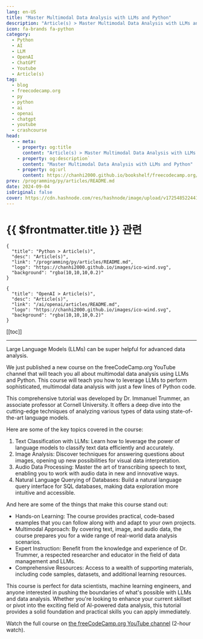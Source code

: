 ```yaml
---
lang: en-US
title: "Master Multimodal Data Analysis with LLMs and Python"
description: "Article(s) > Master Multimodal Data Analysis with LLMs and Python"
icon: fa-brands fa-python
category: 
  - Python
  - AI
  - LLM
  - OpenAI
  - ChatGPT
  - Youtube
  - Article(s)
tag: 
  - blog
  - freecodecamp.org
  - py
  - python
  - ai
  - openai
  - chatgpt
  - youtube
  - crashcourse
head:
  - - meta:
    - property: og:title
      content: "Article(s) > Master Multimodal Data Analysis with LLMs and Python"
    - property: og:description`
      content: "Master Multimodal Data Analysis with LLMs and Python"
    - property: og:url
      content: https://chanhi2000.github.io/bookshelf/freecodecamp.org/master-multimodal-data-analysis-with-llms-and-python.html
prev: /programming/py/articles/README.md
date: 2024-09-04
isOriginal: false
cover: https://cdn.hashnode.com/res/hashnode/image/upload/v1725485224418/61b7501f-11c6-4ba2-9864-d09d4e4ce37c.png
---
```


# {{ $frontmatter.title }} 관련

```component VPCard
{
  "title": "Python > Article(s)",
  "desc": "Article(s)",
  "link": "/programming/py/articles/README.md",
  "logo": "https://chanhi2000.github.io/images/ico-wind.svg",
  "background": "rgba(10,10,10,0.2)"
}
```

```component VPCard
{
  "title": "OpenAI > Article(s)",
  "desc": "Article(s)",
  "link": "/ai/openai/articles/README.md",
  "logo": "https://chanhi2000.github.io/images/ico-wind.svg",
  "background": "rgba(10,10,10,0.2)"
}
```

[[toc]]

---

<SiteInfo
  name="Master Multimodal Data Analysis with LLMs and Python"
  desc="Large Language Models (LLMs) can be super helpful for advanced data analysis. We just published a new course on the freeCodeCamp.org YouTube channel that will teach you all about multimodal data analysis using LLMs and Python. This course will teach ..."
  url="https://freecodecamp.org/news/master-multimodal-data-analysis-with-llms-and-python/"
  logo="https://cdn.freecodecamp.org/universal/favicons/favicon.ico"
  preview="https://cdn.hashnode.com/res/hashnode/image/upload/v1725485224418/61b7501f-11c6-4ba2-9864-d09d4e4ce37c.png"/>

Large Language Models (LLMs) can be super helpful for advanced data analysis.

We just published a new course on the freeCodeCamp.org YouTube channel that will teach you all about multimodal data analysis using LLMs and Python. This course will teach you how to leverage LLMs to perform sophisticated, multimodal data analysis with just a few lines of Python code.

This comprehensive tutorial was developed by Dr. Immanuel Trummer, an associate professor at Cornell University. It offers a deep dive into the cutting-edge techniques of analyzing various types of data using state-of-the-art language models.

Here are some of the key topics covered in the course:

1. Text Classification with LLMs: Learn how to leverage the power of language models to classify text data efficiently and accurately.
2. Image Analysis: Discover techniques for answering questions about images, opening up new possibilities for visual data interpretation.
3. Audio Data Processing: Master the art of transcribing speech to text, enabling you to work with audio data in new and innovative ways.
4. Natural Language Querying of Databases: Build a natural language query interface for SQL databases, making data exploration more intuitive and accessible.

And here are some of the things that make this course stand out:

- Hands-on Learning: The course provides practical, code-based examples that you can follow along with and adapt to your own projects.
- Multimodal Approach: By covering text, image, and audio data, the course prepares you for a wide range of real-world data analysis scenarios.
- Expert Instruction: Benefit from the knowledge and experience of Dr. Trummer, a respected researcher and educator in the field of data management and LLMs.
- Comprehensive Resources: Access to a wealth of supporting materials, including code samples, datasets, and additional learning resources.

This course is perfect for data scientists, machine learning engineers, and anyone interested in pushing the boundaries of what's possible with LLMs and data analysis. Whether you're looking to enhance your current skillset or pivot into the exciting field of AI-powered data analysis, this tutorial provides a solid foundation and practical skills you can apply immediately.

Watch the full course on [<FontIcon icon="fa-brands fa-youtube"/>the freeCodeCamp.org YouTube channel](https://youtu.be/3-4qAkFRpAk) (2-hour watch).

<VidStack src="youtube/3-4qAkFRpAk" />

